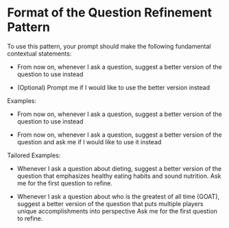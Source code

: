 # Format of the Question Refinement Pattern

To use this pattern, your prompt should make the following fundamental contextual statements:

- From now on, whenever I ask a question, suggest a better version of the question to use instead

- (Optional) Prompt me if I would like to use the better version instead

Examples:

- From now on, whenever I ask a question, suggest a better version of the question to use instead

- From now on, whenever I ask a question, suggest a better version of the question and ask me if I would like to use it instead

Tailored Examples:

- Whenever I ask a question about dieting, suggest a better version of the question that emphasizes healthy eating habits and sound nutrition. Ask me for the first question to refine.

- Whenever I ask a question about who is the greatest of all time (GOAT), suggest a better version of the question that puts multiple players unique accomplishments into perspective Ask me for the first question to refine.
